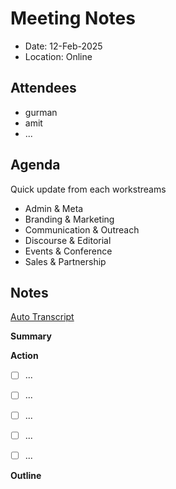 # Meeting Notes

- Date: 12-Feb-2025
- Location: Online

## Attendees

- gurman
- amit
- ...

## Agenda

Quick update from each workstreams
- Admin & Meta
- Branding & Marketing
- Communication & Outreach
- Discourse & Editorial
- Events & Conference 
- Sales & Partnership

## Notes

[Auto Transcript]()

**Summary**


**Action**
- [ ] ...
- [ ] ...
- [ ] ...
- [ ] ...
- [ ] ...


**Outline**
